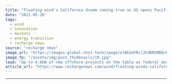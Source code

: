 ```yaml
---
title: "Floating wind's California dream coming true as US opens Pacific project waters"
date: "2021-05-26"
tags: 
  - wind
  - innovation
  - markets
  - energy transition
  - recharge news
source: "recharge news"
image_url: "https://images-global.nhst.tech/image/elBkSGFRclJFdDR5MDQrR2VzbjJVVnROblpGeWpTbzVMLzZmaHpyRVd2UT0=/nhst/binary/30cecee6222f4c9df65c1475dcc582f5"
image_fp: "/assets/img/post_thumbnails/19.jpg"
lead: "Up-to-4.6GW of new offshore projects on the table as federal and state of California governments agree to advance two lead-off areas for commercial development"
article_url: "https://www.rechargenews.com/wind/floating-winds-california-dream-coming-true-as-us-opens-pacific-project-waters/2-1-1015598"
---
```


---
